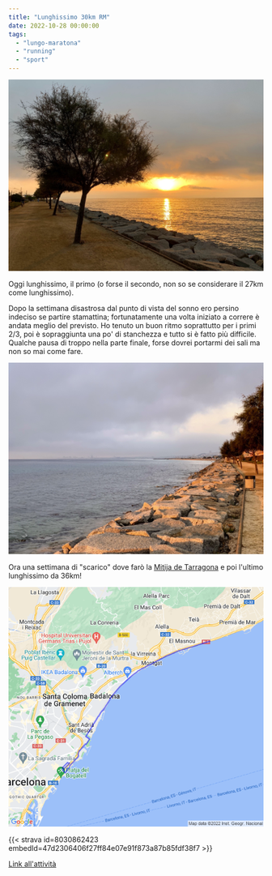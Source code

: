 ```yaml
---
title: "Lunghissimo 30km RM"
date: 2022-10-28 00:00:00
tags: 
  - "lungo-maratona"
  - "running"
  - "sport"
---
```


![](images/IMG_0558.jpg)

Oggi lunghissimo, il primo (o forse il secondo, non so se considerare il 27km come lunghissimo).

Dopo la settimana disastrosa dal punto di vista del sonno ero persino indeciso se partire stamattina; fortunatamente una volta iniziato a correre è andata meglio del previsto. Ho tenuto un buon ritmo soprattutto per i primi 2/3, poi è sopraggiunta una po' di stanchezza e tutto si è fatto più difficile. Qualche pausa di troppo nella parte finale, forse dovrei portarmi dei sali ma non so mai come fare.

![](images/IMG_0560.jpg)

Ora una settimana di "scarico" dove farò la [Mitija de Tarragona](https://www.mitjatarragona.cat/es/) e poi l'ultimo lunghissimo da 36km!

![](images/20221028-activity-map.png)

{{< strava id=8030862423 embedId=47d2306406f27ff84e07e91f873a87b85fdf38f7 >}}

[Link all'attività](https://strava.com/activities/8030862423)
